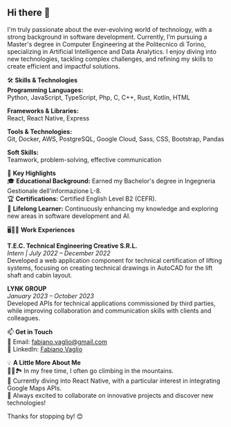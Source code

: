 ## Hi there 👋

I'm truly passionate about the ever-evolving world of technology, with a strong background in software development. Currently, I’m pursuing a Master's degree in Computer Engineering at the Politecnico di Torino, specializing in Artificial Intelligence and Data Analytics. I enjoy diving into new technologies, tackling complex challenges, and refining my skills to create efficient and impactful solutions.

🛠️ **Skills & Technologies**  
**Programming Languages:**  
Python, JavaScript, TypeScript, Php, C, C++, Rust, Kotlin, HTML  

**Frameworks & Libraries:**  
React, React Native, Express  

**Tools & Technologies:**  
Git, Docker, AWS, PostgreSQL, Google Cloud, Sass, CSS, Bootstrap, Pandas  

**Soft Skills:**  
Teamwork, problem-solving, effective communication  

🌟 **Key Highlights**  
🎓 **Educational Background:** Earned my Bachelor's degree in Ingegneria Gestionale dell'informazione L-8.  
🏆 **Certifications:** Certified English Level B2 (CEFR).  
🌱 **Lifelong Learner:** Continuously enhancing my knowledge and exploring new areas in software development and AI.  

🖥️📐🔧 **Work Experiences**  

**T.E.C. Technical Engineering Creative S.R.L.**  
*Intern | July 2022 – December 2022*  
Developed a web application component for technical certification of lifting systems, focusing on creating technical drawings in AutoCAD for the lift shaft and cabin layout.  

**LYNK GROUP**  
*January 2023 – October 2023*  
Developed APIs for technical applications commissioned by third parties, while improving collaboration and communication skills with clients and colleagues.  

📫 **Get in Touch**  
📧 Email: fabiano.vaglio@gmail.com  
💼 LinkedIn: [Fabiano Vaglio](https://www.linkedin.com/in/fabiano-vaglio-65149b254/)

💡 **A Little More About Me**  
🧗‍♂️🏞️ In my free time, I often go climbing in the mountains.  
🌱 Currently diving into React Native, with a particular interest in integrating Google Maps APIs.  
🚀 Always excited to collaborate on innovative projects and discover new technologies!

Thanks for stopping by! 😊
